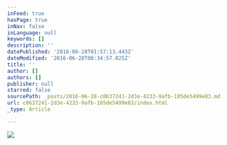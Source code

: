 ```yaml
---
inFeed: true
hasPage: true
inNav: false
inLanguage: null
keywords: []
description: ''
datePublished: '2016-06-28T01:57:13.443Z'
dateModified: '2016-06-28T00:34:57.025Z'
title: ''
author: []
authors: []
publisher: null
starred: false
sourcePath: _posts/2016-06-28-c0637241-2d3e-4233-9afb-185de5499e83.md
url: c0637241-2d3e-4233-9afb-185de5499e83/index.html
_type: Article

---
```

![](https://the-grid-user-content.s3-us-west-2.amazonaws.com/b45dc2f4-cea9-4395-b84d-0d08edaee661.jpg)